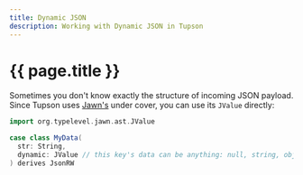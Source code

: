 ```yaml
---
title: Dynamic JSON
description: Working with Dynamic JSON in Tupson
---
```


# {{ page.title }}

Sometimes you don't know exactly the structure of incoming JSON payload.  
Since Tupson uses [Jawn's](https://github.com/typelevel/jawn) under cover,
you can use its `JValue` directly:

```scala
import org.typelevel.jawn.ast.JValue

case class MyData(
  str: String,
  dynamic: JValue // this key's data can be anything: null, string, object, sequence...
) derives JsonRW
```
